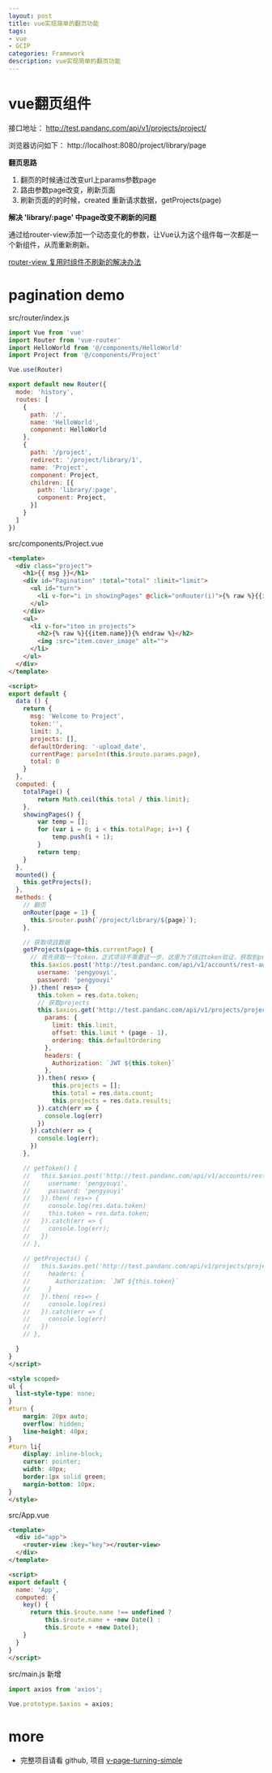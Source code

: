 ```yaml
---
layout: post
title: vue实现简单的翻页功能
tags:
- vue
- GCIP
categories: Framework
description: vue实现简单的翻页功能
---
```


# vue翻页组件

接口地址： http://test.pandanc.com/api/v1/projects/project/

浏览器访问如下：
http://localhost:8080/project/library/page

**翻页思路**

1. 翻页的时候通过改变url上params参数page
2. 路由参数page改变，刷新页面
3. 刷新页面的的时候，created 重新请求数据，getProjects(page)


**解决 'library/:page' 中page改变不刷新的问题**

通过给router-view添加一个动态变化的参数，让Vue认为这个组件每一次都是一个新组件，从而重新刷新。

[router-view 复用时组件不刷新的解决办法](https://www.jianshu.com/p/9911c15faa10)

# pagination demo

src/router/index.js

```js
import Vue from 'vue'
import Router from 'vue-router'
import HelloWorld from '@/components/HelloWorld'
import Project from '@/components/Project'

Vue.use(Router)

export default new Router({
  mode: 'history',
  routes: [
    {
      path: '/',
      name: 'HelloWorld',
      component: HelloWorld
    },
    {
      path: '/project',
      redirect: '/project/library/1',
      name: 'Project',
      component: Project,
      children: [{
      	path: 'library/:page',
      	component: Project,
      }]
    }
  ]
})
```

src/components/Project.vue

```html
<template>
  <div class="project">
    <h1>{{ msg }}</h1>
    <div id="Pagination" :total="total" :limit="limit">
      <ul id="turn">
        <li v-for="i in showingPages" @click="onRouter(i)">{% raw %}{{i}}{% endraw %}</li>
      </ul>
    </div>
    <ul>
      <li v-for="item in projects">
        <h2>{% raw %}{{item.name}}{% endraw %}</h2>
        <img :src="item.cover_image" alt="">
      </li>
    </ul>
  </div>
</template>

<script>
export default {
  data () {
    return {
      msg: 'Welcome to Project',
      token:'',
      limit: 3,
      projects: [],
      defaultOrdering: '-upload_date',
      currentPage: parseInt(this.$route.params.page),
      total: 0
    }
  },
  computed: {
  	totalPage() {
  		return Math.ceil(this.total / this.limit);
  	},
  	showingPages() {
  		var temp = [];
  		for (var i = 0; i < this.totalPage; i++) {
  			temp.push(i + 1);
  		}
  		return temp;
  	}
  },
  mounted() {
    this.getProjects();
  },
  methods: {
    // 翻页
    onRouter(page = 1) {
      this.$router.push(`/project/library/${page}`);
    },

    // 获取项目数据
    getProjects(page=this.currentPage) {
      // 首先获取一个token，正式项目不需要这一步，这里为了绕过token验证，获取到projects数据
      this.$axios.post('http://test.pandanc.com/api/v1/accounts/rest-auth/login/',{
        username: 'pengyouyi',
        password: 'pengyouyi'
      }).then( res=> {
        this.token = res.data.token;
        // 获取projects
        this.$axios.get('http://test.pandanc.com/api/v1/projects/project/', {
          params: {
            limit: this.limit,
            offset: this.limit * (page - 1),
            ordering: this.defaultOrdering
          },
          headers: {
            Authorization: `JWT ${this.token}`
          },
        }).then( res=> {
        	this.projects = [];
        	this.total = res.data.count;
            this.projects = res.data.results;
        }).catch(err => {
          console.log(err)
        })
      }).catch(err => {
        console.log(err);
      })
    },

    // getToken() {
    //   this.$axios.post('http://test.pandanc.com/api/v1/accounts/rest-auth/login/',{
    //     username: 'pengyouyi',
    //     password: 'pengyouyi'
    //   }).then( res=> {
    //     console.log(res.data.token)
    //     this.token = res.data.token;
    //   }).catch(err => {
    //     console.log(err);
    //   })
    // },
    
    // getProjects() {
    //   this.$axios.get('http://test.pandanc.com/api/v1/projects/project/', {
    //     headers: {
    //       Authorization: `JWT ${this.token}`
    //     }
    //   }).then( res=> {
    //     console.log(res)
    //   }).catch(err => {
    //     console.log(err)
    //   })
    // },

  }
}
</script>

<style scoped>
ul {
  list-style-type: none;
}
#turn {
	margin: 20px auto;
    overflow: hidden;
    line-height: 40px;
}
#turn li{
	display: inline-block;
	cursor: pointer;
	width: 40px;
	border:1px solid green;
	margin-bottom: 10px;
}
</style>
```

src/App.vue

```html
<template>
  <div id="app">
    <router-view :key="key"></router-view>
  </div>
</template>

<script>
export default {
  name: 'App',
  computed: {
    key() {
      return this.$route.name !== undefined ?
          this.$route.name + +new Date() :
          this.$route + +new Date();
    }
  }
}
</script>
```

src/main.js 新增

```js
import axios from 'axios';

Vue.prototype.$axios = axios;
```

# more

- 完整项目请看 github, 项目 [v-page-turning-simple](https://github.com/pengyouyi/Framework_test/tree/master/vue-test/vue-practical-components/v-page-turning-simple)




